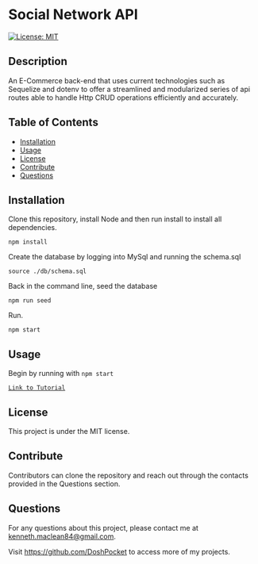 # Social Network API

[![License: MIT](https://img.shields.io/badge/License-MIT-yellow.svg)](https://opensource.org/licenses/MIT)

## Description

An E-Commerce back-end that uses current technologies such as Sequelize and dotenv to offer a streamlined and modularized series of api routes able to handle Http CRUD operations efficiently and accurately. 

## Table of Contents

- [Installation](#installation)
- [Usage](#usage)
- [License](#license)
- [Contribute](#contribute)
- [Questions](#questions)

## Installation

Clone this repository, install Node and then run install to install all dependencies.

`npm install`

Create the database by logging into MySql and running the schema.sql

`source ./db/schema.sql`

Back in the command line, seed the database

`npm run seed`

Run.

`npm start`

## Usage

Begin by running with `npm start`

[`Link to Tutorial`](https://drive.google.com/file/d/1_-YUpq867GixV1UcVJW7NBi8Vl6EIqlR/view)

## License

This project is under the MIT license.

## Contribute

Contributors can clone the repository and reach out through the contacts provided in the Questions section.

## Questions

  For any questions about this project, please contact me at kenneth.maclean84@gmail.com. 

  Visit https://github.com/DoshPocket to access more of my projects.